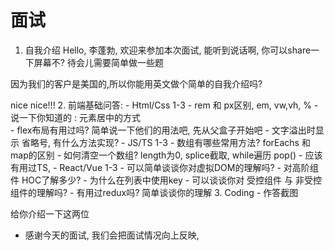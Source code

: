# 面试

1. 自我介绍
  Hello, 李蓬勃, 欢迎来参加本次面试, 能听到说话啊, 你可以share一下屏幕不? 待会儿需要简单做一些题

  因为我们的客户是美国的,所以你能用英文做个简单的自我介绍吗?

  nice nice!!!
2. 前端基础问答:
    - Html/Css  1-3
      - rem 和 px区别, em, vw,vh, % 
      - 说一下你知道的 : 元素居中的方式  
      - flex布局有用过吗? 简单说一下他们的用法吧, 先从父盒子开始吧
      - 文字溢出时显示 省略号, 有什么方法实现?
    - JS/TS     1-3
      - 数组有哪些常用方法? forEachs 和 map的区别
      - 如何清空一个数组? length为0, splice截取, while遍历 pop()
      - 应该有用过TS,
    - React/Vue 1-3
      - 可以简单谈谈你对虚拟DOM的理解吗?
      - 对高阶组件 HOC了解多少?
      - 为什么在列表中使用key
      - 可以谈谈你对 受控组件 与 非受控组件的理解吗?
      - 有用过redux吗? 简单谈谈你的理解
3. Coding
    - 作答截图

给你介绍一下这两位

- 感谢今天的面试, 我们会把面试情况向上反映,